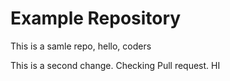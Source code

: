 # Example Repository
This is a samle repo, hello, coders

This is a second change. Checking Pull request. HI
